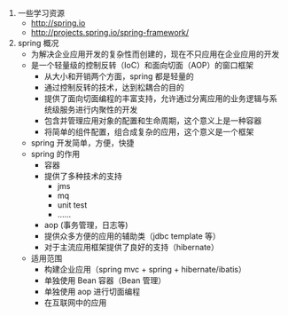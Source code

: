 1. 一些学习资源  
	* http://spring.io
	* http://projects.spring.io/spring-framework/
2. spring 概况
	* 为解决企业应用开发的复杂性而创建的，现在不只应用在企业应用的开发
	* 是一个轻量级的控制反转（IoC）和面向切面（AOP）的窗口框架
		- 从大小和开销两个方面，spring 都是轻量的
		- 通过控制反转的技术，达到松耦合的目的
		- 提供了面向切面编程的丰富支持，允许通过分离应用的业务逻辑与系统级服务进行内聚性的开发 
		- 包含并管理应用对象的配置和生命周期，这个意义上是一种容器
		- 将简单的组件配置，组合成复杂的应用，这个意义是一个框架
	* spring 开发简单，方便，快捷
	* spring 的作用
		- 容器
		- 提供了多种技术的支持
			- jms
			- mq
			- unit test
			- ......
		- aop (事务管理，日志等)
		- 提供众多方便的应用的辅助类（jdbc template 等）
		- 对于主流应用框架提供了良好的支持（hibernate）
	* 适用范围
		- 构建企业应用（spring mvc + spring + hibernate/ibatis）
		- 单独使用 Bean 容器（Bean 管理）
		- 单独使用 aop 进行切面编程
		- 在互联网中的应用







